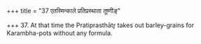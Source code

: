 +++
title = "37 एतस्मिन्काले प्रतिप्रस्थाता तूष्णीङ्"

+++
37. At that time the Pratiprasthātr̥ takes out barley-grains for Karambha-pots without any formula.  


[^1]: i.e. after the Adhvaryu has taken out the barley-grains for the sacrificial bread for Indra-Agni.
